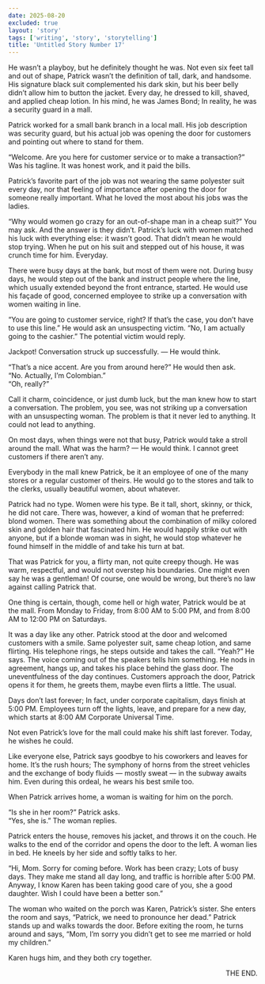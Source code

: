 ```yaml
---
date: 2025-08-20
excluded: true
layout: 'story'
tags: ['writing', 'story', 'storytelling']
title: 'Untitled Story Number 17'
---
```


He wasn’t a playboy, but he definitely thought he was. Not even six feet tall and out of shape, Patrick wasn’t the definition of tall, dark, and handsome. His signature black suit complemented his dark skin, but his beer belly didn’t allow him to button the jacket. Every day, he dressed to kill, shaved, and applied cheap lotion. In his mind, he was James Bond; In reality, he was a security guard in a mall.

Patrick worked for a small bank branch in a local mall. His job description was security guard, but his actual job was opening the door for customers and pointing out where to stand for them.

“Welcome. Are you here for customer service or to make a transaction?” Was his tagline. It was honest work, and it paid the bills.

Patrick’s favorite part of the job was not wearing the same polyester suit every day, nor that feeling of importance after opening the door for someone really important. What he loved the most about his jobs was the ladies.

“Why would women go crazy for an out-of-shape man in a cheap suit?” You may ask. And the answer is they didn’t. Patrick’s luck with women matched his luck with everything else: it wasn’t good. That didn’t mean he would stop trying. When he put on his suit and stepped out of his house, it was crunch time for him. Everyday.

There were busy days at the bank, but most of them were not. During busy days, he would step out of the bank and instruct people where the line, which usually extended beyond the front entrance, started. He would use his façade of good, concerned employee to strike up a conversation with women waiting in line.

“You are going to customer service, right? If that’s the case, you don’t have to use this line.” He would ask an unsuspecting victim.
“No, I am actually going to the cashier.” The potential victim would reply.

Jackpot! Conversation struck up successfully. — He would think.

“That’s a nice accent. Are you from around here?” He would then ask.  
“No. Actually, I’m Colombian.”  
“Oh, really?”  

Call it charm, coincidence, or just dumb luck, but the man knew how to start a conversation. The problem, you see, was not striking up a conversation with an unsuspecting woman. The problem is that it never led to anything. It could not lead to anything.

On most days, when things were not that busy, Patrick would take a stroll around the mall. What was the harm? — He would think. I cannot greet customers if there aren’t any.

Everybody in the mall knew Patrick, be it an employee of one of the many stores or a regular customer of theirs. He would go to the stores and talk to the clerks, usually beautiful women, about whatever.

Patrick had no type. Women were his type. Be it tall, short, skinny, or thick, he did not care. There was, however, a kind of woman that he preferred: blond women. There was something about the combination of milky colored skin and golden hair that fascinated him. He would happily strike out with anyone, but if a blonde woman was in sight, he would stop whatever he found himself in the middle of and take his turn at bat.

That was Patrick for you, a flirty man, not quite creepy though. He was warm, respectful, and would not overstep his boundaries. One might even say he was a gentleman! Of course, one would be wrong, but there’s no law against calling Patrick that.

One thing is certain, though, come hell or high water, Patrick would be at the mall. From Monday to Friday, from 8:00 AM to 5:00 PM, and from 8:00 AM to 12:00 PM on Saturdays.


It was a day like any other. Patrick stood at the door and welcomed customers with a smile. Same polyester suit, same cheap lotion, and same flirting. His telephone rings, he steps outside and takes the call. “Yeah?” He says. The voice coming out of the speakers tells him something. He nods in agreement, hangs up, and takes his place behind the glass door. The uneventfulness of the day continues. Customers approach the door, Patrick opens it for them, he greets them, maybe even flirts a little. The usual.

Days don’t last forever; In fact, under corporate capitalism, days finish at 5:00 PM. Employees turn off the lights, leave, and prepare for a new day, which starts at 8:00 AM Corporate Universal Time.

Not even Patrick’s love for the mall could make his shift last forever. Today, he wishes he could.

Like everyone else, Patrick says goodbye to his coworkers and leaves for home. It’s the rush hours; The symphony of horns from the street vehicles and the exchange of body fluids — mostly sweat — in the subway awaits him. Even during this ordeal, he wears his best smile too.

When Patrick arrives home, a woman is waiting for him on the porch.

“Is she in her room?” Patrick asks.  
“Yes, she is.” The woman replies.  

Patrick enters the house, removes his jacket, and throws it on the couch. He walks to the end of the corridor and opens the door to the left. A woman lies in bed. He kneels by her side and softly talks to her.

“Hi, Mom. Sorry for coming before. Work has been crazy; Lots of busy days. They make me stand all day long, and traffic is horrible after 5:00 PM. Anyway, I know Karen has been taking good care of you, she a good daughter. Wish I could have been a better son.”

The woman who waited on the porch was Karen, Patrick’s sister. She enters the room and says, “Patrick, we need to pronounce her dead.” Patrick stands up and walks towards the door. Before exiting the room, he turns around and says, “Mom, I’m sorry you didn’t get to see me married or hold my children.”

Karen hugs him, and they both cry together.

<p style="text-align:right">THE END.</p>